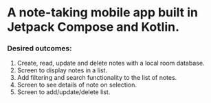 # A note-taking mobile app built in Jetpack Compose and Kotlin.

### Desired outcomes:

1. Create, read, update and delete notes with a local room database.
2. Screen to display notes in a list.
3. Add filtering and search functionality to the list of notes.
4. Screen to see details of note on selection.
5. Screen to add/update/delete list.
